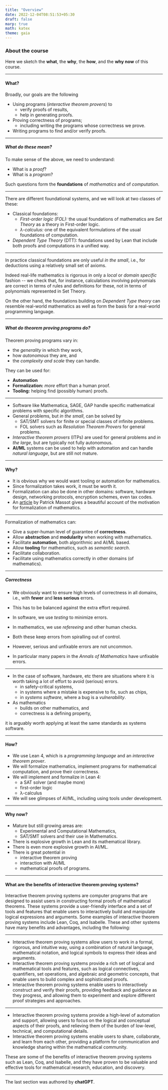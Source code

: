```yaml
---
title: "Overview"
date: 2022-12-04T08:51:53+05:30
draft: false
marp: true
math: katex
theme: gaia
---
```


### About the course

Here we sketch the __what__, the __why__, the __how__, and the __why now__ of this course.

<!--more-->
--- 
#### What?

Broadly, our goals are the following

* Using programs (_interactive theorem provers_) to
    * verify proofs of results,
    * help in generating proofs.
* Proving correctness of programs;
    - including writing the programs whose correctness we prove.
* Writing programs to find and/or verify proofs.

---

##### What do these mean?

To make sense of the above, we need to understand:

* What is a _proof_?
* What is a _program_?

Such questions form the __foundations__ of _mathematics_ and of _computation_. 

--- 

There are different foundational systems, and we will look at two classes of these:

* Classical foundations:
  - _First-order logic (FOL):_ the usual foundations of mathematics are _Set Theory_ as a theory in First-order logic.
  - _λ-calculus:_ one of the equivalent formulations of the usual foundations of computation.
* _Dependent Type Theory_ (DTT): foundations used by Lean that include both proofs and computations in a unified way.

---

In practice classical foundations are only useful _in the small_, i.e., for deductions using a relatively small set of axioms. 

Indeed real-life mathematics is rigorous in only a _local_ or _domain specific_ fashion -- we check that, for instance, calculations involving polynomials are correct in terms of rules and definitions for these, not in terms of polynomials represented in Set Theory.

On the other hand, the foundations building on _Dependent Type theory_ can resemble real-world mathematics as well as form the basis for a real-world programming language.

--- 

##### What do theorem proving programs do?

Theorem proving programs vary in:

* the _generality_ in which they work, 
* how _autonomous_ they are, and 
* the _complexity and scale_ they can handle.

They can be used for:

* __Automation__
* __Formalization:__ _more_ effort than a human proof.
* __Tooling:__ helping find (possibly human) proofs.

---

* Software like Mathematica, SAGE, GAP handle specific mathematical problems with specific algorithms.
* General problems, but _in the small_, can be solved by
    - SAT/SMT solvers for finite or special classes of infinite problems.
    - FOL solvers such as _Resolution Theorem Provers_ for general problems.
* _Interactive theorem provers_ (ITPs) are used for general problems and _in the large_, but are typically not fully autonomous.
* __AI/ML__ systems can be used to help with automation and can handle _natural language_, but are still not mature.
---

#### Why?

* It is obvious why we would want tooling or automation for mathematics.
* Since formalization takes work, it must be worth it.
* Formalization can also be done in other domains: software, hardware design, networking protocols, encryption schemes, even tax codes. 
* An [article](https://www.imo.universite-paris-saclay.fr/~patrick.massot/files/exposition/why_formalize.pdf) by Patrick Massot gives a beautiful account of the motivation for formalization of mathematics.

---

Formalization of mathematics can:

* Give a super-human level of guarantee of __correctness__.
* Allow __abstraction__ and __modularity__ when working with mathematics.
* Facilitate __automation__, both algorithmic and AI/ML based.
* Allow __tooling__ for mathematics, such as _semantic search_.
* Facilitate collaboration.
* Facilitate using mathematics correctly in other domains (of mathematics). 
---

##### Correctness

* We obviously want to ensure high levels of correctness in all domains, i.e., with __fewer__ and __less serious__ errors.
* This has to be balanced against the extra effort required.
* In software, we use _testing_ to minimize errors.
* In mathematics, we use _refereeing_ and other human checks.
* Both these keep errors from spiralling out of control.
* However, serious and unfixable errors are not uncommon.

* In particular many papers in the _Annals of Mathematics_ have unfixable errors.
---
* In the case of software, hardware, etc there are situations where it is worth taking a lot of effort to avoid (serious) errors.
    - in safety-critical systems,
    - in systems where a mistake is expensive to fix, such as chips,
    - in _systems software_, where a bug is a _vulnerability_.
* As mathematics 
  - builds on other mathematics, and
  - correctness is a defining property, 

it is arguably worth applying at least the same standards as systems software.

---

#### How?

* We use Lean 4, which is a _programming language_ and an _interactive theorem prover_.
* We will formalize mathematics, implement programs for mathematical computation, and prove their correctness.
* We will implement and formalize in Lean 4:
    - a SAT solver (and maybe more)
    - first-order logic
    - λ-calculus 
* We will see glimpses of AI/ML, including using tools under development.

---
#### Why now?

* Mature but still growing areas are:
    - Experimental and Computational Mathematics,
    - SAT/SMT solvers and their use in Mathematics.
* There is explosive growth in Lean and its mathematical library.
* There is even more explosive growth in AI/ML.
* There is great potential in 
    - interactive theorem proving
    - interaction with AI/ML
    - mathematical proofs of programs.

---
#### What are the benefits of interactive theorem proving systems?

Interactive theorem proving systems are computer programs that are designed to assist users in constructing formal proofs of mathematical theorems. These systems provide a user-friendly interface and a set of tools and features that enable users to interactively build and manipulate logical expressions and arguments. Some examples of interactive theorem proving systems include Lean, Coq, and Isabelle. These and other systems have many benefits and advantages, including the following:

---

* Interactive theorem proving systems allow users to work in a formal, rigorous, and intuitive way, using a combination of natural language, mathematical notation, and logical symbols to express their ideas and arguments.
* Interactive theorem proving systems provide a rich set of logical and mathematical tools and features, such as logical connectives, quantifiers, set operations, and algebraic and geometric concepts, that enable users to build complex and sophisticated proofs.
* Interactive theorem proving systems enable users to interactively construct and verify their proofs, providing feedback and guidance as they progress, and allowing them to experiment and explore different proof strategies and approaches.

---
* Interactive theorem proving systems provide a high-level of automation and support, allowing users to focus on the logical and conceptual aspects of their proofs, and relieving them of the burden of low-level, technical, and computational details.
* Interactive theorem proving systems enable users to share, collaborate, and learn from each other, providing a platform for communication and knowledge sharing within the mathematical community.

These are some of the benefits of interactive theorem proving systems such as Lean, Coq, and Isabelle, and they have proven to be valuable and effective tools for mathematical research, education, and discovery.

---

The last section was authored by __chatGPT__.